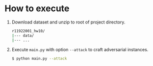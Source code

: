# How to execute

1. Download dataset and unzip to root of project directory.

    ```bash
    r11922001_hw10/
    |--- data/
    |--- ...
    ```

2. Execute `main.py` with option `--attack` to craft adversarial instances.

    ```bash
    $ python main.py --attack
    ```
